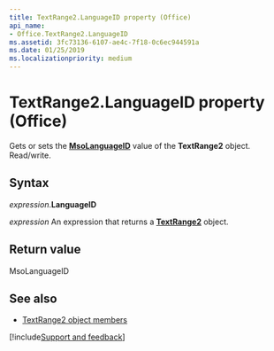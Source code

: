 ```yaml
---
title: TextRange2.LanguageID property (Office)
api_name:
- Office.TextRange2.LanguageID
ms.assetid: 3fc73136-6107-ae4c-7f18-0c6ec944591a
ms.date: 01/25/2019
ms.localizationpriority: medium
---
```



# TextRange2.LanguageID property (Office)

Gets or sets the **[MsoLanguageID](office.msolanguageid.md)** value of the **TextRange2** object. Read/write.


## Syntax

_expression_.**LanguageID**

_expression_ An expression that returns a **[TextRange2](Office.TextRange2.md)** object.


## Return value

MsoLanguageID


## See also

- [TextRange2 object members](overview/Library-Reference/textrange2-members-office.md)



[!include[Support and feedback](~/includes/feedback-boilerplate.md)]